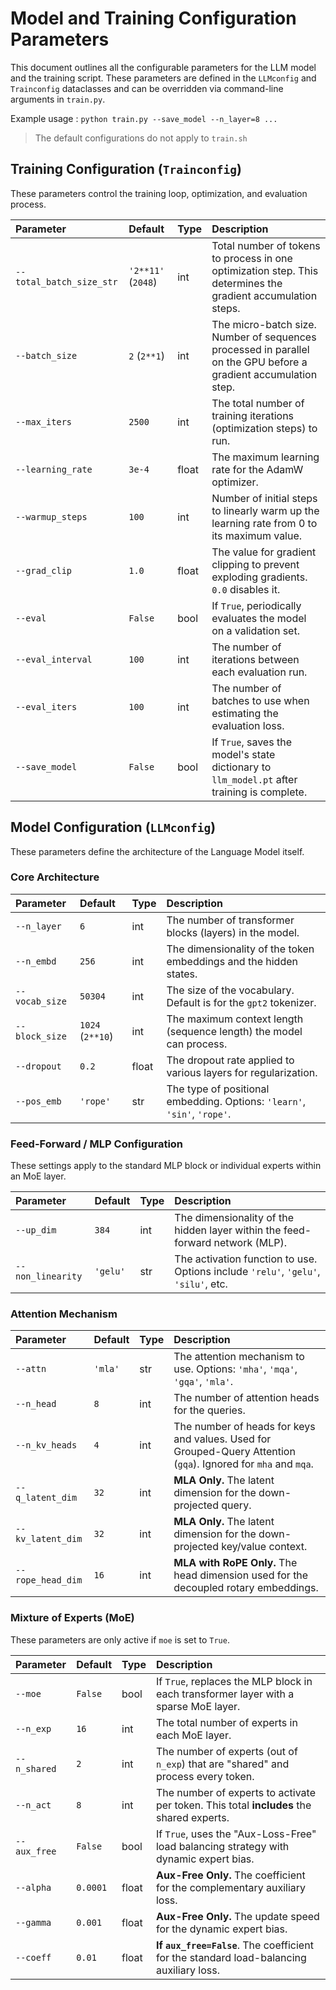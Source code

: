 # Model and Training Configuration Parameters

This document outlines all the configurable parameters for the LLM model and the training script. These parameters are defined in the `LLMconfig` and `Trainconfig` dataclasses and can be overridden via command-line arguments in `train.py`.

Example usage : `python train.py --save_model --n_layer=8 ...`

> The default configurations do not apply to `train.sh`

## Training Configuration (`Trainconfig`)

These parameters control the training loop, optimization, and evaluation process.

| Parameter | Default | Type | Description |
| :--- | :--- | :--- | :--- |
| `--total_batch_size_str`| `'2**11'` (`2048`) | int | Total number of tokens to process in one optimization step. This determines the gradient accumulation steps. |
| `--batch_size` | `2` (`2**1`) | int | The micro-batch size. Number of sequences processed in parallel on the GPU before a gradient accumulation step. |
| `--max_iters` | `2500` | int | The total number of training iterations (optimization steps) to run. |
| `--learning_rate` | `3e-4` | float | The maximum learning rate for the AdamW optimizer. |
| `--warmup_steps` | `100` | int | Number of initial steps to linearly warm up the learning rate from 0 to its maximum value. |
| `--grad_clip` | `1.0` | float | The value for gradient clipping to prevent exploding gradients. `0.0` disables it. |
| `--eval` | `False` | bool | If `True`, periodically evaluates the model on a validation set. |
| `--eval_interval` | `100` | int | The number of iterations between each evaluation run. |
| `--eval_iters` | `100` | int | The number of batches to use when estimating the evaluation loss. |
| `--save_model` | `False` | bool | If `True`, saves the model's state dictionary to `llm_model.pt` after training is complete. |

## Model Configuration (`LLMconfig`)

These parameters define the architecture of the Language Model itself.

### Core Architecture

| Parameter | Default | Type | Description |
| :--- | :--- | :--- | :--- |
| `--n_layer` | `6` | int | The number of transformer blocks (layers) in the model. |
| `--n_embd` | `256` | int | The dimensionality of the token embeddings and the hidden states. |
| `--vocab_size` | `50304` | int | The size of the vocabulary. Default is for the `gpt2` tokenizer. |
| `--block_size` | `1024` (`2**10`) | int | The maximum context length (sequence length) the model can process. |
| `--dropout` | `0.2` | float | The dropout rate applied to various layers for regularization. |
| `--pos_emb` | `'rope'` | str | The type of positional embedding. Options: `'learn'`, `'sin'`, `'rope'`. |

### Feed-Forward / MLP Configuration

These settings apply to the standard MLP block or individual experts within an MoE layer.

| Parameter | Default | Type | Description |
| :--- | :--- | :--- | :--- |
| `--up_dim` | `384` | int | The dimensionality of the hidden layer within the feed-forward network (MLP). |
| `--non_linearity` | `'gelu'` | str | The activation function to use. Options include `'relu'`, `'gelu'`, `'silu'`, etc. |

### Attention Mechanism

| Parameter | Default | Type | Description |
| :--- | :--- | :--- | :--- |
| `--attn` | `'mla'` | str | The attention mechanism to use. Options: `'mha'`, `'mqa'`, `'gqa'`, `'mla'`. |
| `--n_head` | `8` | int | The number of attention heads for the queries. |
| `--n_kv_heads` | `4` | int | The number of heads for keys and values. Used for Grouped-Query Attention (`gqa`). Ignored for `mha` and `mqa`. |
| `--q_latent_dim` | `32` | int | **MLA Only.** The latent dimension for the down-projected query. |
| `--kv_latent_dim`| `32` | int | **MLA Only.** The latent dimension for the down-projected key/value context. |
| `--rope_head_dim`| `16` | int | **MLA with RoPE Only.** The head dimension used for the decoupled rotary embeddings. |

### Mixture of Experts (MoE)

These parameters are only active if `moe` is set to `True`.

| Parameter | Default | Type | Description |
| :--- | :--- | :--- | :--- |
| `--moe` | `False` | bool | If `True`, replaces the MLP block in each transformer layer with a sparse MoE layer. |
| `--n_exp` | `16` | int | The total number of experts in each MoE layer. |
| `--n_shared` | `2` | int | The number of experts (out of `n_exp`) that are "shared" and process every token. |
| `--n_act` | `8` | int | The number of experts to activate per token. This total **includes** the shared experts. |
| `--aux_free` | `False` | bool | If `True`, uses the "Aux-Loss-Free" load balancing strategy with dynamic expert bias. |
| `--alpha` | `0.0001` | float | **Aux-Free Only.** The coefficient for the complementary auxiliary loss. |
| `--gamma` | `0.001` | float | **Aux-Free Only.** The update speed for the dynamic expert bias. |
| `--coeff` | `0.01` | float | **If `aux_free=False`**. The coefficient for the standard load-balancing auxiliary loss. |